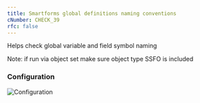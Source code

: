 ```yaml
---
title: Smartforms global definitions naming conventions
cNumber: CHECK_39
rfc: false
---
```


Helps check global variable and field symbol naming

Note: if run via object set make sure object type SSFO is included

### Configuration
![Configuration](/img/39_conf.png)